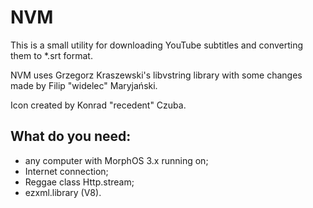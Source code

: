 NVM
===

This is a small utility for downloading YouTube subtitles
and converting them to *.srt format.

NVM uses Grzegorz Kraszewski's libvstring library with some
changes made by Filip "widelec" Maryjański.

Icon created by Konrad "recedent" Czuba.

What do you need:
----------------

 - any computer with MorphOS 3.x running on;
 - Internet connection;
 - Reggae class Http.stream;
 - ezxml.library (V8).

